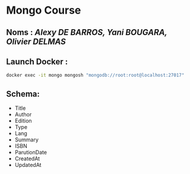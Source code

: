 # Mongo Course

## **Noms** : *Alexy DE BARROS, Yani BOUGARA, Olivier DELMAS*

## **Launch Docker** :  
```bash
docker exec -it mongo mongosh "mongodb://root:root@localhost:27017"
```

## **Schema**:

- Title
- Author
- Edition
- Type
- Lang
- Summary
- ISBN
- ParutionDate
- CreatedAt
- UpdatedAt